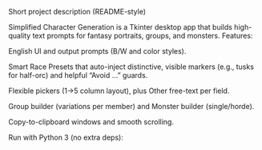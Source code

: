 Short project description (README-style)

Simplified Character Generation is a Tkinter desktop app that builds high-quality text prompts for fantasy portraits, groups, and monsters.
Features:

English UI and output prompts (B/W and color styles).

Smart Race Presets that auto-inject distinctive, visible markers (e.g., tusks for half-orc) and helpful “Avoid …” guards.

Flexible pickers (1→5 column layout), plus Other free-text per field.

Group builder (variations per member) and Monster builder (single/horde).

Copy-to-clipboard windows and smooth scrolling.

Run with Python 3 (no extra deps):
